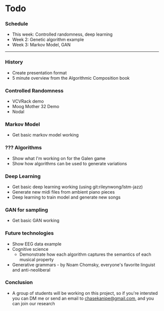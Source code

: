 # Todo

### Schedule
 - This week: Controlled randomness, deep learning
 - Week 2: Genetic algorithm example
 - Week 3: Markov Model, GAN

---

### History
 - Create presentation format
 - 5 minute overview from the Algorithmic Composition book

### Controlled Randomness
 - VCVRack demo
 - Moog Mother 32 Demo
 - Nodal

### Markov Model
 - Get basic markov model working

### ??? Algorithms
 - Show what I'm working on for the Galen game
 - Show how algorithms can be used to generate variations

### Deep Learning
 - Get basic deep learning working (using git:rileynwong/lstm-jazz)
 - Generate new midi files from ambient piano pieces
 - Deep learning to train model and generate new songs

### GAN for sampling
 - Get basic GAN working
 
### Future technologies
 - Show EEG data example
 - Cognitive science
   - Demonstrate how each algorithm captures the semantics of each musical property
 - Generative grammars - by Noam Chomsky, everyone's favorite linguist and anti-neoliberal

### Conclusion
 - A group of students will be working on this project, so if you're intersted you can DM me or send an email to chasekanipe@gmail.com, and you can join our research
